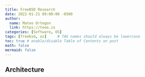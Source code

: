 ```yaml
---
title: FreeBSD Research
date: 2022-01-21 09:00:00 -0500
author:
  name: Mateo Ortegon
  link: https://teoo.io
categories: [Software, OS]
tags: [freebsd, os]     # TAG names should always be lowercase
toc: true # enable/disable Table of Contents on post
math: false
mermaid: false
---
```

## Architecture
